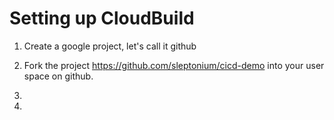 # Setting up CloudBuild

1. Create a google project, let's call it github
2. Fork the project https://github.com/sleptonium/cicd-demo into your user space on github.
3. 

3. 
